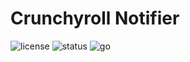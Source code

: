 # Crunchyroll Notifier

![license](https://img.shields.io/github/license/leszkolukasz/crunchyroll-notifier?colorA=192330&colorB=c70039&style=for-the-badge)
![status](https://img.shields.io/badge/status-development-yellow?colorA=192330&colorB=e9da2c&style=for-the-badge)
![go](https://img.shields.io/badge/GO-blue?colorA=192330&colorB=309cdd&style=for-the-badge)
